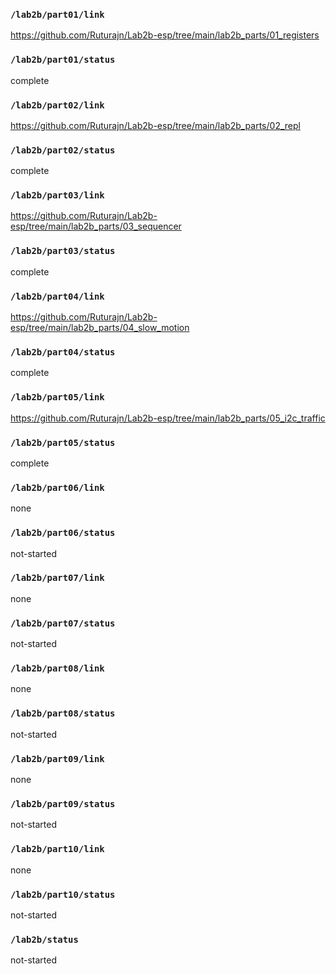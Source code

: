 ### `/lab2b/part01/link`
https://github.com/Ruturajn/Lab2b-esp/tree/main/lab2b_parts/01_registers
### `/lab2b/part01/status`
complete
### `/lab2b/part02/link`
https://github.com/Ruturajn/Lab2b-esp/tree/main/lab2b_parts/02_repl
### `/lab2b/part02/status`
complete
### `/lab2b/part03/link`
https://github.com/Ruturajn/Lab2b-esp/tree/main/lab2b_parts/03_sequencer
### `/lab2b/part03/status`
complete
### `/lab2b/part04/link`
https://github.com/Ruturajn/Lab2b-esp/tree/main/lab2b_parts/04_slow_motion
### `/lab2b/part04/status`
complete
### `/lab2b/part05/link`
https://github.com/Ruturajn/Lab2b-esp/tree/main/lab2b_parts/05_i2c_traffic
### `/lab2b/part05/status`
complete
### `/lab2b/part06/link`
none
### `/lab2b/part06/status`
not-started
### `/lab2b/part07/link`
none
### `/lab2b/part07/status`
not-started
### `/lab2b/part08/link`
none
### `/lab2b/part08/status`
not-started
### `/lab2b/part09/link`
none
### `/lab2b/part09/status`
not-started
### `/lab2b/part10/link`
none
### `/lab2b/part10/status`
not-started
### `/lab2b/status`
not-started
